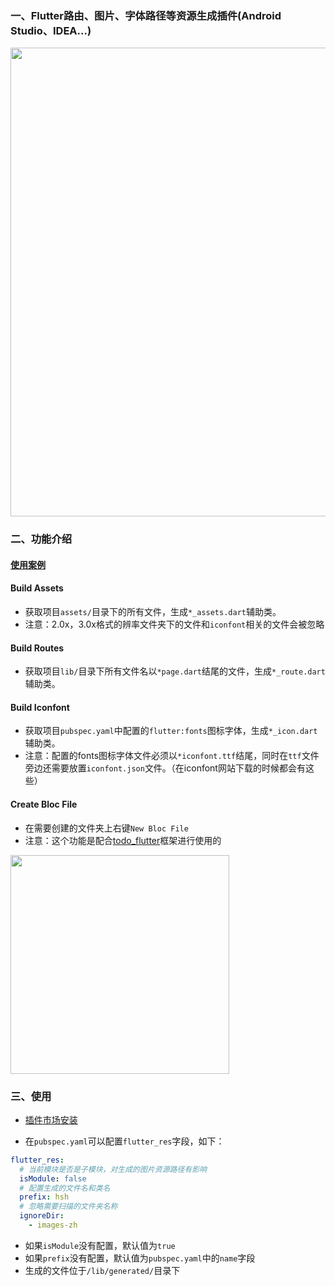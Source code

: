 ### 一、Flutter路由、图片、字体路径等资源生成插件(Android Studio、IDEA...)
<img src="https://github.com/azhon/FlutterResource/blob/main/imgs/plugin.png" width="750" >

### 二、功能介绍

#### [使用案例](https://github.com/azhon/todo-flutter/tree/main/example)

#### Build Assets

- 获取项目`assets/`目录下的所有文件，生成`*_assets.dart`辅助类。
- 注意：2.0x，3.0x格式的辨率文件夹下的文件和`iconfont`相关的文件会被忽略

#### Build Routes

- 获取项目`lib/`目录下所有文件名以`*page.dart`结尾的文件，生成`*_route.dart`辅助类。

#### Build Iconfont
- 获取项目`pubspec.yaml`中配置的`flutter:fonts`图标字体，生成`*_icon.dart`辅助类。
- 注意：配置的fonts图标字体文件必须以`*iconfont.ttf`结尾，同时在`ttf`文件旁边还需要放置`iconfont.json`文件。（在iconfont网站下载的时候都会有这些）

#### Create Bloc File
- 在需要创建的文件夹上右键`New Bloc File`
- 注意：这个功能是配合[todo_flutter](https://github.com/azhon/todo-flutter)框架进行使用的
<img src="https://github.com/azhon/FlutterResource/blob/main/imgs/bloc.png" width="350" >

### 三、使用
- [插件市场安装](https://plugins.jetbrains.com/plugin/22595-flutterresource)

- 在`pubspec.yaml`可以配置`flutter_res`字段，如下：

```yaml
flutter_res:
  # 当前模块是否是子模块，对生成的图片资源路径有影响
  isModule: false
  # 配置生成的文件名和类名
  prefix: hsh
  # 忽略需要扫描的文件夹名称
  ignoreDir:
    - images-zh
```
- 如果`isModule`没有配置，默认值为`true`
- 如果`prefix`没有配置，默认值为`pubspec.yaml`中的`name`字段
- 生成的文件位于`/lib/generated/`目录下
